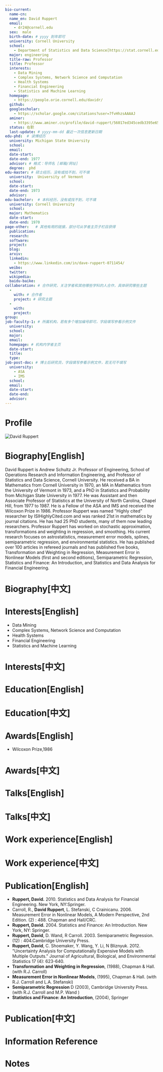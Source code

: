```yaml
---
bio-current:
  name-cn: 
  name_en: David Ruppert 
  email: 
    - dr24@cornell.edu
  sex:  male
  birth-date: # yyyy 到年即可
  university: Cornell University 
  school:
    - Department of Statistics and Data Science[https://stat.cornell.edu/]
  major: engineering
  title-raw: Professor
  title: Professor
  interests: 
    - Data Mining
    - Complex Systems, Network Science and Computation
    - Health Systems
    - Financial Engineering
    - Statistics and Machine Learning
  homepage: 
    - https://people.orie.cornell.edu/davidr/
  github: 
  googlescholar:
    - https://scholar.google.com/citations?user=7fvHhzsAAAAJ
  aminer:
    - https://www.aminer.cn/profile/david-ruppert/56017ed345cedb3395e657aa
  status: 在职
  last-update: # yyyy-mm-dd 最近一次信息更新日期
edu-phd:  # 读博经历
  university: Michigan State University
  school: 
  email: 
  date-start: 
  date-end: 1977
  advisor: # 格式：导师名 [邮箱/网址]
  degree:  phd
edu-master: # 硕士经历，没有或找不到，可不填
  university:  University of Vermont
  school: 
  date-start: 
  date-end: 1973
  advisor:
edu-bachelor:  # 本科经历，没有或找不到，可不填
  university: Cornell University
  school: 
  major: Mathematics
  date-start: 
  date-end: 1970
page-other:   # 其他有用的链接，部分可从学者主页子栏目获得
  publication: 
  research: 
  software: 
  project: 
  blog: 
  arxiv: 
  linkedin: 
    - https://www.linkedin.com/in/dave-ruppert-0711454/
  weibo:
  twitter:
  wikipedia:
  baidu-baike:
collaboration: # 合作研究，关注学者和其他哪些学科的人合作，具体研究哪些主题
  - 
    with: # 合作者
    project: # 研究主题
  - 
    with: 
    project: 
group:
job-faculty-1: # 所属机构，若有多个增加编号即可，字段填写参看示例文件
  university: 
  school: 
  major: 
  email:
  homepage: # 机构内学者主页
  date-start: 
  title: 
  type: 
job-post-doc: # 博士后研究员，字段填写参看示例文件，若无可不填写
  university:  
    - ASA
    - IMS
  school: 
  email: 
  date-start: 
  date-end: 
  advisor: 
---
```


# Profile

![David Ruppert ](https://stat.cornell.edu/sites/default/files/styles/square_portrait/public/Dave%20Ruppert_crop.jpg?itok=o86HBie6)

# Biography[English]
David Ruppert is Andrew Schultz Jr. Professor of Engineering, School of Operations Research and Information Engineering, and Professor of Statistics and Data Science, Cornell University. He received a BA in Mathematics from Cornell University in 1970, an MA in Mathematics from the University of Vermont in 1973, and a PhD in Statistics and Probability from Michigan State University in 1977. He was Assistant and then Associate Professor of Statistics at the University of North Carolina, Chapel Hill, from 1977 to 1987. He is a Fellow of the ASA and IMS and received the Wilcoxon Prize in 1986. Professor Ruppert was named "Highly cited" researcher by ISIHighlyCited.com and was ranked 21st in mathematics by journal citations. He has had 25 PhD students, many of them now leading researchers. Professor Ruppert has worked on stochastic approximation, transformations and weighting in regression, and smoothing. His current research focuses on astrostatistics, measurement error models, splines, semiparametric regression, and environmental statistics. He has published over 100 articles in refereed journals and has published five books, Transformation and Weighting in Regression, Measurement Error in Nonlinear Models (first and second editions), Semiparametric Regression, Statistics and Finance: An Introduction, and Statistics and Data Analysis for Financial Engineering.

# Biography[中文]

# Interests[English]
- Data Mining
- Complex Systems, Network Science and Computation
- Health Systems
- Financial Engineering
- Statistics and Machine Learning

# Interests[中文]

# Education[English]

# Education[中文]

# Awards[English]
- Wilcoxon Prize,1986

# Awards[中文]

# Talks[English]

# Talks[中文]

# Work experience[English]

# Work experience[中文]

# Publication[English]
- **Ruppert, David.** 2010. Statistics and Data Analysis for Financial Engineering. New York, NY:Springer.
- Carroll, R., **David Ruppert**, L. Stefanski, C Crainicanu. 2006. Measurement Error in Nonlinear Models, A Modern Perspective, 2nd Edition. (2) : 488. Chapman and Hall/CRC.
- **Ruppert, David.** 2004. Statistics and Finance: An Introduction. New York, NY: Springer.
- **Ruppert, David**, D. Wand, R Carroll. 2003. Semiparametric Regression. (12) : 404.Cambridge University Press.
- **Ruppert, David**, C. Shoemaker, Y. Wang, Y. Li, N Bliznyuk. 2012. "Uncertainty Analysis for Computationally Expensive Models with Multiple Outputs." Journal of Agricultural, Biological, and Environmental Statistics 17 (4): 623-640.
- **Transformation and Weighting in Regression**, (1988), Chapman & Hall. (with R.J. Carroll)
- **Measurement Error in Nonlinear Models**, (1995), Chapman & Hall. (with R.J. Carroll and L.A. Stefanski)
- **Semiparametric Regression**  D (2003), Cambridge University Press. (with R.J. Carroll and M.P. Wand )
- **Statistics and Finance: An Introduction**, (2004), Springer

# Publication[中文]

# Information Reference

# Notes